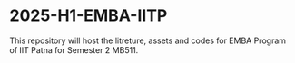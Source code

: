 # 2025-H1-EMBA-IITP
This repository will host the litreture, assets and codes for EMBA Program of IIT Patna for Semester 2 MB511.

